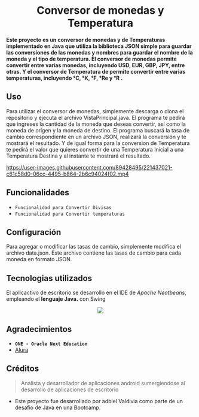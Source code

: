 ## <h1 align="center">Conversor de monedas y Temperatura</h1>
**Este proyecto es un conversor de monedas y de Temperaturas implementado en Java que utiliza la biblioteca JSON simple para guardar las conversiones de las monedas y nombres para guardar el nombre de la moneda y el tipo de temperatura. El conversor de monedas permite convertir entre varias monedas, incluyendo USD, EUR, GBP, JPY, entre otras. Y el conversor de Temperatura de permite convertir entre varias temperaturas, incluyendo °C, °K, °F, °Re y °R .**
## Uso
Para utilizar el conversor de monedas, simplemente descarga o clona el repositorio y ejecuta el archivo VistaPrincipal.java. El programa te pedirá que ingreses la cantidad de la moneda que deseas convertir, así como la moneda de origen y la moneda de destino. El programa buscará la tasa de cambio correspondiente en un archivo JSON, realizará la conversión y te mostrará el resultado. Y de igual forma para la conversion de Temperatura te pedirá el valor que quieres convertir de una Temperatura Inicial a una Temperatura Destina y al instante te mostrará el resultado.

https://user-images.githubusercontent.com/89428495/221437021-c61c58d0-06cc-4495-b864-2b6c94024f02.mp4

## Funcionalidades
- `Funcionalidad para Convertir Divisas` 
- `Funcionalidad para Convertir temperaturas` 

## Configuración
Para agregar o modificar las tasas de cambio, simplemente modifica el archivo data.json. Este archivo contiene las tasas de cambio para cada moneda en formato JSON.

## Tecnologias utilizados
El aplicactivo de escritorio se desarrollo en el IDE de _Apache Neatbeans_, empleando el **lenguaje Java.** con Swing
<p align="center" dir="auto">
  <img align="center" src="https://skills.thijs.gg/icons?i=java,figma,github,idea"/>
</p>



## Agradecimientos
- **`ONE - Oracle Next Education`**
- [Alura](https://www.aluracursos.com)

## Créditos
> Analista y desarrollador de aplicaciones android sumergiendose al desarrollo de aplicaciones de escritorio
- Este proyecto fue desarrollado por adbiel Valdivia como parte de un desafio de Java en una Bootcamp.
